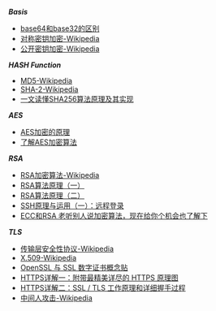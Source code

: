 ***Basis***

- [base64和base32的区别](https://segmentfault.com/a/1190000010857971)
- [对称密钥加密-Wikipedia](https://zh.wikipedia.org/wiki/%E5%B0%8D%E7%A8%B1%E5%AF%86%E9%91%B0%E5%8A%A0%E5%AF%86)
- [公开密钥加密-Wikipedia](https://zh.wikipedia.org/wiki/%E5%85%AC%E5%BC%80%E5%AF%86%E9%92%A5%E5%8A%A0%E5%AF%86)

***HASH Function***

- [MD5-Wikipedia](https://zh.wikipedia.org/wiki/MD5)
- [SHA-2-Wikipedia](https://zh.wikipedia.org/wiki/SHA-2)
- [一文读懂SHA256算法原理及其实现](https://zhuanlan.zhihu.com/p/94619052)

***AES***

- [AES加密的原理](https://www.cxyxiaowu.com/3239.html)
- [了解AES加密算法](https://justinyan.me/post/4356)

***RSA***

- [RSA加密算法-Wikipedia](https://zh.wikipedia.org/wiki/RSA%E5%8A%A0%E5%AF%86%E6%BC%94%E7%AE%97%E6%B3%95)
- [RSA算法原理（一）](https://www.ruanyifeng.com/blog/2013/06/rsa_algorithm_part_one.html)
- [RSA算法原理（二）](https://www.ruanyifeng.com/blog/2013/07/rsa_algorithm_part_two.html)
- [SSH原理与运用（一）：远程登录](https://www.ruanyifeng.com/blog/2011/12/ssh_remote_login.html)
- [ECC和RSA 老听别人说加密算法，现在给你个机会也了解下](https://zhuanlan.zhihu.com/p/27615345)

***TLS***

- [传输层安全性协议-Wikipedia](https://zh.wikipedia.org/wiki/%E5%82%B3%E8%BC%B8%E5%B1%A4%E5%AE%89%E5%85%A8%E6%80%A7%E5%8D%94%E5%AE%9A)
- [X.509-Wikipedia](https://zh.wikipedia.org/wiki/X.509)
- [OpenSSL 与 SSL 数字证书概念贴](https://segmentfault.com/a/1190000002568019)
- [HTTPS详解一：附带最精美详尽的 HTTPS 原理图](https://segmentfault.com/a/1190000021494676)
- [HTTPS详解二：SSL / TLS 工作原理和详细握手过程](https://segmentfault.com/a/1190000021559557)
- [中间人攻击-Wikipedia](https://zh.wikipedia.org/wiki/%E4%B8%AD%E9%97%B4%E4%BA%BA%E6%94%BB%E5%87%BB)
